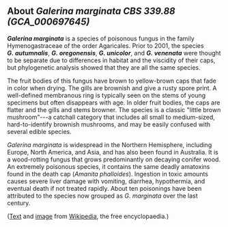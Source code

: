 About *Galerina marginata CBS 339.88 (GCA\_000697645)* 
------------------------------------------------------



***Galerina marginata*** is a species of poisonous fungus in the family
Hymenogastraceae of the order Agaricales. Prior to 2001, the species
***G. autumnalis***, ***G. oregonensis***, ***G. unicolor***, and
***G. venenata*** were thought to be separate due to differences in
habitat and the viscidity of their caps, but phylogenetic analysis
showed that they are all the same species.

The fruit bodies of this fungus have brown to yellow-brown caps that
fade in color when drying. The gills are brownish and give a rusty spore
print. A well-defined membranous ring is typically seen on the stems of
young specimens but often disappears with age. In older fruit bodies,
the caps are flatter and the gills and stems browner. The species is a
classic \"little brown mushroom\"---a catchall category that includes
all small to medium-sized, hard-to-identify brownish mushrooms, and may
be easily confused with several edible species.

*Galerina marginata* is widespread in the Northern Hemisphere, including
Europe, North America, and Asia, and has also been found in Australia.
It is a wood-rotting fungus that grows predominantly on decaying conifer
wood. An extremely poisonous species, it contains the same deadly
amatoxins found in the death cap (*Amanita phalloides*). Ingestion in
toxic amounts causes severe liver damage with vomiting, diarrhea,
hypothermia, and eventual death if not treated rapidly. About ten
poisonings have been attributed to the species now grouped as
*G. marginata* over the last century.

([Text](http://en.wikipedia.org/wiki/Galerina_marginata) and
[image](https://commons.wikimedia.org/wiki/File:Gifth%C3%A4ublinge.jpg)
from [Wikipedia](http://en.wikipedia.org/), the free encyclopaedia.)
